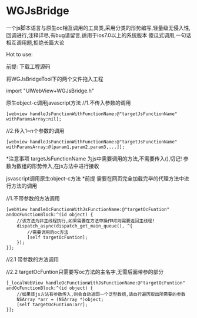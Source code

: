 # WGJsBridge
一个js脚本语言与原生oc相互调用的工具类,采用分类的形势编写,轻量级无侵入性,回调进行,注释详尽,有bug请留言,适用于ios7.0以上的系统版本
傻瓜式调用,一句话相互调用题,拒绝长篇大论


Hot to use:

前提:
下载工程源码

将WGJsBridgeTool下的两个文件拖入工程

import "UIWebView+WGJsBridge.h"

原生object-c调用javascript方法
//1.不传入参数的调用

    [webview handleJsFunctionWithFunctionName:@"targetJsFunctionName" withParamsArray:nil];

//2.传入1~n个参数的调用

    [webview handleJsFunctionWithFunctionName:@"targetJsFunctionName" withParamsArray:@[param1,param2,param3,...]];

*注意事项
targetJsFunctionName 为js中需要调用的方法,不需要传入(),切记!
参数为数组的形势传入,在js方法中进行接收


jsvascript调用原生object-c方法
*前提 需要在网页完全加载完毕的代理方法中进行方法的调用

//1.不带参数的方法调用

    [webView handleOcFunctionWithJsFunctionName:@"targetOcFuntion" andOcFunctionBlock:^(id object) {
        //该方法为非主线程执行,如果需要在方法中操作UI则需要返回主线程!
        dispatch_async(dispatch_get_main_queue(), ^{
            //需要调用的oc方法
            [self targetOcFuntion];
        });
    }];
   
//2.1 带参数的方法调用

//2.2 targetOcFuntion只需要写oc方法的主名字,无需后面带参的部分

    [_localWebView handleOcFunctionWithJsFunctionName:@"targetOcFuntion" andOcFunctionBlock:^(id object) {
        //如果该js方法有参数传入,则会自动返回一个泛型数组,请自行遍历取出所需要的参数
        NSArray *arr = (NSArray *)object;
        [self targetOcFuntion:arr];
    }];
    


